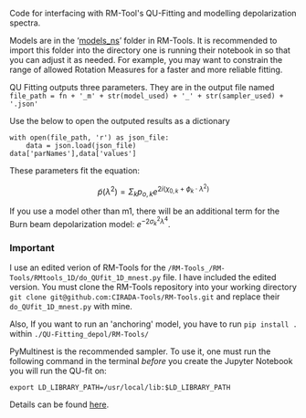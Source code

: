Code for interfacing with RM-Tool's QU-Fitting and modelling depolarization spectra.

Models are in the ‘[models_ns](https://github.com/CIRADA-Tools/RM-Tools/tree/master/RMtools_1D/models_ns)’ folder in RM-Tools. It is recommended to import this folder into the directory one is running their notebook in so that you can adjust it as needed. For example, you may want to constrain the range of allowed Rotation Measures for a faster and more reliable fitting. 

QU Fitting outputs three parameters. They are in the output file named `file_path = fn + '_m' + str(model_used) + '_' + str(sampler_used) + '.json'` 

Use the below to open the outputed results as a dictionary

```
with open(file_path, 'r') as json_file:
    data = json.load(json_file)
data['parNames'],data['values']
```
These parameters fit the equation:

$$
\tilde{p}(\lambda^2) = \Sigma_k p_{o,k} e^{2i(\chi_{0,k}+\phi_k\cdot\lambda^2)}
$$

If you use a model other than m1, there will be an additional term for the Burn beam depolarization model: $e^{-2\sigma_k^2\lambda^4}$.

### Important
I use an edited verion of RM-Tools for the ```/RM-Tools_/RM-Tools/RMtools_1D/do_QUfit_1D_mnest.py``` file. I have included the edited version. You must clone the RM-Tools repository into your working directory ```git clone git@github.com:CIRADA-Tools/RM-Tools.git``` and replace their ```do_QUfit_1D_mnest.py``` with mine.

Also,
If you want to run an 'anchoring' model, you have to run ```pip install .``` within ```./QU-Fitting_depol/RM-Tools/```




PyMultinest is the recommended sampler. To use it, one must run the following command in the terminal *before* you create the Jupyter Notebook you will run the QU-fit on:
```
export LD_LIBRARY_PATH=/usr/local/lib:$LD_LIBRARY_PATH
```
Details can be found [here](https://johannesbuchner.github.io/PyMultiNest/install.html).
